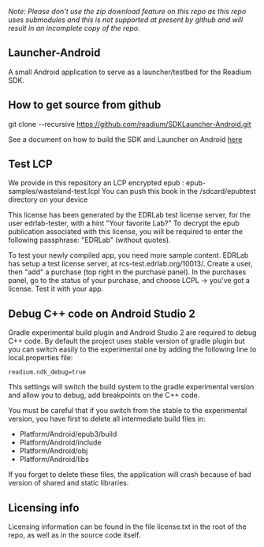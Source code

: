 _Note:  Please don't use the zip download feature on this repo as this repo uses submodules and this is not supported at present by github and will result in an incomplete copy of the repo._


Launcher-Android
---------------------
A small Android application to serve as a launcher/testbed for the Readium SDK. 

How to get source from github
-------------------------------
 git clone --recursive https://github.com/readium/SDKLauncher-Android.git

See a document on how to build the SDK and Launcher on Android [here](https://docs.google.com/document/d/1ebFQ-8BGoiamKO4K0ZiL1nH6b8wulJ-ORyZKiDEYi-8/edit)


Test LCP
--------

We provide in this repository an LCP encrypted epub : epub-samples/wasteland-test.lcpl
You can push this book in the /sdcard/epubtest directory on your device

This license has been generated by the EDRLab test license server, for the user edrlab-tester, with a hint "Your favorite Lab?"
To decrypt the epub publication associated with this license, you will be required to enter the following passphrase: "EDRLab" (without quotes).

To test your newly compiled app, you need more sample content. EDRLab has setup a test license server, at rcs-test.edrlab.org/10013/. Create a user, then "add" a purchase (top right in the purchase panel). In the purchases panel, go to the status of your purchase, and choose LCPL -> you've got a license. Test it with your app.


Debug C++ code on Android Studio 2
----------------------------------

Gradle experimental build plugin and Android Studio 2 are required to debug C++ code.
By default the project uses stable version of gradle plugin but you can switch easily to the experimental one by adding the following line to local.properties file:
````
readium.ndk_debug=true
````

This settings will switch the build system to the gradle experimental version and allow you to debug, add breakpoints on the C++ code.

You must be careful that if you switch from the stable to the experimental version, you have first to delete all intermediate build files in:
- Platform/Android/epub3/build
- Platform/Android/include
- Platform/Android/obj
- Platform/Android/libs

If you forget to delete these files, the application will crash because of bad version of shared and static libraries.

Licensing info
----------------
Licensing information can be found in the file license.txt in the root of the repo, as well as in the source code itself.
